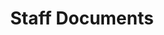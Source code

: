 ---
title: "Staff Documents"
description: "Here, you will be able to find all relevant documents to help you as a writer or a manager for The Byte."
---